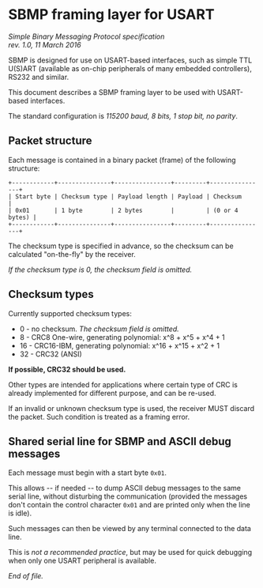 # SBMP framing layer for USART

<i>
Simple Binary Messaging Protocol specification <br>
rev. 1.0, 11 March 2016
</i>

SBMP is designed for use on USART-based interfaces, such as simple TTL U(S)ART
(available as on-chip peripherals of many embedded controllers), RS232 and 
similar.

This document describes a SBMP framing layer to be used with USART-based 
interfaces.

The standard configuration is *115200 baud, 8 bits, 1 stop bit, no parity*.


## Packet structure

Each message is contained in a binary packet (frame) of the following structure:

```none
+------------+---------------+----------------+---------+----------------+
| Start byte | Checksum type | Payload length | Payload | Checksum       |
| 0x01       | 1 byte        | 2 bytes        |         | (0 or 4 bytes) |
+------------+---------------+----------------+---------+----------------+
```

The checksum type is specified in advance, so the checksum can be calculated
"on-the-fly" by the receiver.

*If the checksum type is 0, the checksum field is omitted.*


## Checksum types

Currently supported checksum types:

- 0 - no checksum. *The checksum field is omitted.*
- 8 - CRC8 One-wire, generating polynomial: x^8 + x^5 + x^4 + 1
- 16 - CRC16-IBM, generating polynomial:  x^16 + x^15 + x^2 + 1
- 32 - CRC32 (ANSI)

**If possible, CRC32 should be used.** 

Other types are intended for applications where certain type of CRC is already
implemented for different purpose, and can be re-used.

If an invalid or unknown checksum type is used, the receiver MUST discard the
packet. Such condition is treated as a framing error.


## Shared serial line for SBMP and ASCII debug messages

Each message must begin with a start byte `0x01`.

This allows -- if needed -- to dump ASCII debug messages to the same serial
line, without disturbing the communication (provided the messages don't contain
the control character `0x01` and are printed only when the line is idle).

Such messages can then be viewed by any terminal connected to the data line.

This is *not a recommended practice*, but may be used for quick debugging when 
only one USART peripheral is available.

*End of file.*

